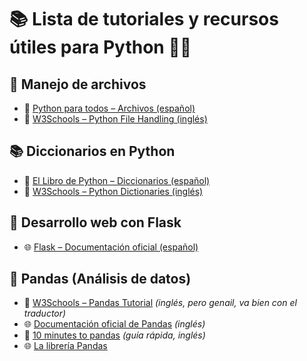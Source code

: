 ﻿# 📚 Lista de tutoriales y recursos útiles para Python 🥸📒  

## 📂 Manejo de archivos  
- 📘 [Python para todos – Archivos (español)](https://es.py4e.com/html3/07-files)  
- 📗 [W3Schools – Python File Handling (inglés)](https://www.w3schools.com/python/python_file_handling.asp)  

## 📚 Diccionarios en Python  
- 📘 [El Libro de Python – Diccionarios (español)](https://ellibrodepython.com/diccionarios-en-python)  
- 📗 [W3Schools – Python Dictionaries (inglés)](https://www.w3schools.com/python/python_dictionaries.asp)  

## 🚀 Desarrollo web con Flask
- 🌐 [Flask – Documentación oficial (español)](https://flask.palletsprojects.com/es/stable/quickstart/#a-minimal-application)

## 🐼 Pandas (Análisis de datos)
- 📗 [W3Schools – Pandas Tutorial](https://www.w3schools.com/python/pandas/default.asp) *(inglés, pero genail, va bien con el traductor)*
- 🌐 [Documentación oficial de Pandas](https://pandas.pydata.org/docs/) *(inglés)*  
- 📙 [10 minutes to pandas](https://pandas.pydata.org/pandas-docs/stable/user_guide/10min.html) *(guía rápida, inglés)*  
- 🌐 [La librería Pandas](https://aprendeconalf.es/docencia/python/manual/pandas/)
